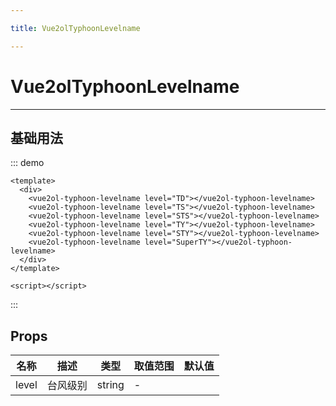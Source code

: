 ```yaml
---

title: Vue2olTyphoonLevelname

---
```


# Vue2olTyphoonLevelname

---

## 基础用法

::: demo

```vue
<template>
  <div>
    <vue2ol-typhoon-levelname level="TD"></vue2ol-typhoon-levelname>
    <vue2ol-typhoon-levelname level="TS"></vue2ol-typhoon-levelname>
    <vue2ol-typhoon-levelname level="STS"></vue2ol-typhoon-levelname>
    <vue2ol-typhoon-levelname level="TY"></vue2ol-typhoon-levelname>
    <vue2ol-typhoon-levelname level="STY"></vue2ol-typhoon-levelname>
    <vue2ol-typhoon-levelname level="SuperTY"></vue2ol-typhoon-levelname>
  </div>
</template>

<script></script>
```

:::

## Props

| 名称  | 描述     | 类型   | 取值范围 | 默认值 |
| ----- | -------- | ------ | -------- | ------ |
| level | 台风级别 | string | -        |        |
